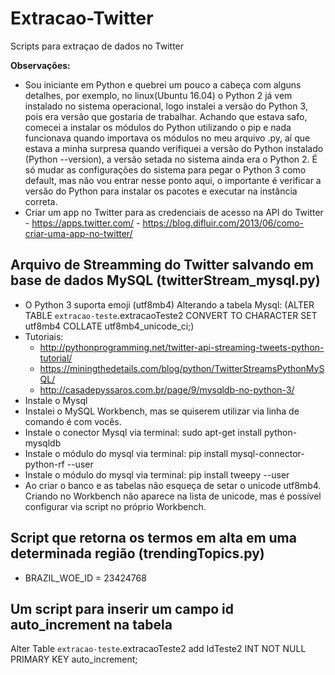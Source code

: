 # Extracao-Twitter
Scripts para extraçao de dados no Twitter

**Observações:**
* Sou iniciante em Python e quebrei um pouco a cabeça com alguns detalhes, por exemplo, no linux(Ubuntu 16.04) o Python 2 já vem instalado no sistema operacional, logo instalei a versão do Python 3, pois era versão que gostaria de trabalhar. Achando que estava safo, comecei a instalar os módulos do Python utilizando o pip e nada funcionava quando importava os módulos no meu arquivo .py, aí que estava a minha surpresa quando verifiquei a versão do Python instalado (Python --version), a versão setada no sistema ainda era o Python 2. É só mudar as configurações do sistema para pegar o Python 3 como default, mas não vou entrar nesse ponto aqui, o importante é verificar a versão do Python para instalar os pacotes e executar na instância correta.
* Criar um app no Twitter para as credenciais de acesso na API do Twitter - https://apps.twitter.com/ - https://blog.difluir.com/2013/06/como-criar-uma-app-no-twitter/


## Arquivo de Streamming do Twitter salvando em base de dados MySQL (twitterStream_mysql.py)

* O Python 3 suporta emoji (utf8mb4)
 Alterando a tabela Mysql: 
   (ALTER TABLE
      `extracao-teste`.extracaoTeste2
      CONVERT TO CHARACTER SET utf8mb4
      COLLATE utf8mb4_unicode_ci;)
* Tutoriais:
  * http://pythonprogramming.net/twitter-api-streaming-tweets-python-tutorial/
  * https://miningthedetails.com/blog/python/TwitterStreamsPythonMySQL/
  * http://casadepyssaros.com.br/page/9/mysqldb-no-python-3/
* Instale o Mysql
* Instalei o MySQL Workbench, mas se quiserem utilizar via linha de comando é com vocês.
* Instale o conector Mysql via terminal: sudo apt-get install python-mysqldb
* Instale o módulo do mysql via terminal: pip install mysql-connector-python-rf --user
* Instale o módulo do mysql via terminal: pip install tweepy --user
* Ao criar o banco e as tabelas não esqueça de setar o unicode utf8mb4. Criando no Workbench não aparece na lista de unicode, mas é possível configurar via script no próprio Workbench.

## Script que retorna os termos em alta em uma determinada região (trendingTopics.py)

* BRAZIL_WOE_ID = 23424768
## Um script para inserir um campo id auto_increment na tabela 

Alter Table `extracao-teste`.extracaoTeste2 add IdTeste2 INT NOT NULL PRIMARY KEY auto_increment;



